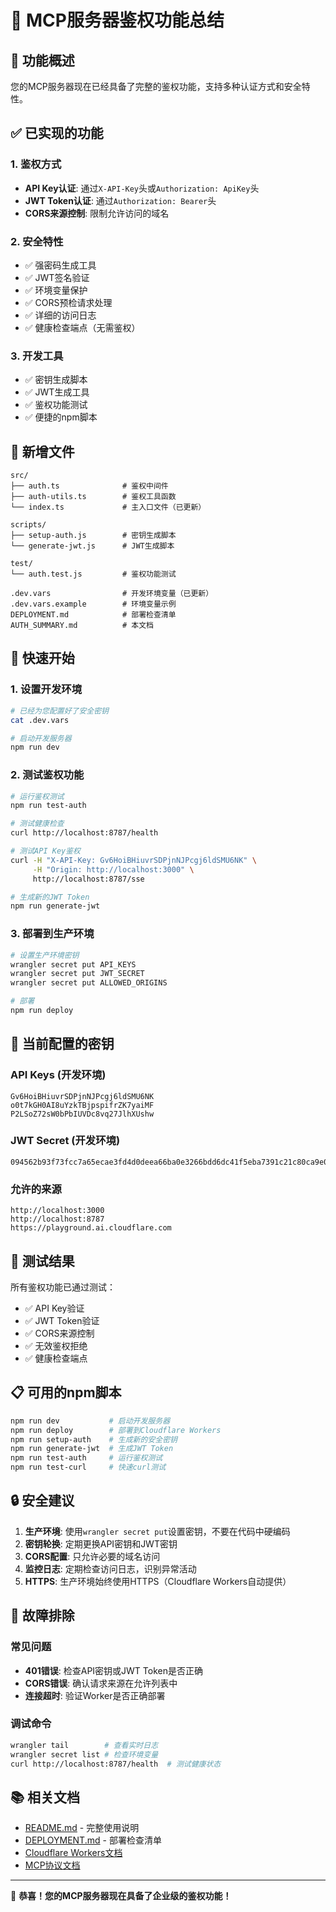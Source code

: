 # 🔐 MCP服务器鉴权功能总结

## 🎯 功能概述

您的MCP服务器现在已经具备了完整的鉴权功能，支持多种认证方式和安全特性。

## ✅ 已实现的功能

### 1. 鉴权方式
- **API Key认证**: 通过`X-API-Key`头或`Authorization: ApiKey`头
- **JWT Token认证**: 通过`Authorization: Bearer`头
- **CORS来源控制**: 限制允许访问的域名

### 2. 安全特性
- ✅ 强密码生成工具
- ✅ JWT签名验证
- ✅ 环境变量保护
- ✅ CORS预检请求处理
- ✅ 详细的访问日志
- ✅ 健康检查端点（无需鉴权）

### 3. 开发工具
- ✅ 密钥生成脚本
- ✅ JWT生成工具
- ✅ 鉴权功能测试
- ✅ 便捷的npm脚本

## 📁 新增文件

```
src/
├── auth.ts              # 鉴权中间件
├── auth-utils.ts        # 鉴权工具函数
└── index.ts             # 主入口文件（已更新）

scripts/
├── setup-auth.js        # 密钥生成脚本
└── generate-jwt.js      # JWT生成脚本

test/
└── auth.test.js         # 鉴权功能测试

.dev.vars                # 开发环境变量（已更新）
.dev.vars.example        # 环境变量示例
DEPLOYMENT.md            # 部署检查清单
AUTH_SUMMARY.md          # 本文档
```

## 🚀 快速开始

### 1. 设置开发环境
```bash
# 已经为您配置好了安全密钥
cat .dev.vars

# 启动开发服务器
npm run dev
```

### 2. 测试鉴权功能
```bash
# 运行鉴权测试
npm run test-auth

# 测试健康检查
curl http://localhost:8787/health

# 测试API Key鉴权
curl -H "X-API-Key: Gv6HoiBHiuvrSDPjnNJPcgj6ldSMU6NK" \
     -H "Origin: http://localhost:3000" \
     http://localhost:8787/sse

# 生成新的JWT Token
npm run generate-jwt
```

### 3. 部署到生产环境
```bash
# 设置生产环境密钥
wrangler secret put API_KEYS
wrangler secret put JWT_SECRET
wrangler secret put ALLOWED_ORIGINS

# 部署
npm run deploy
```

## 🔑 当前配置的密钥

### API Keys (开发环境)
```
Gv6HoiBHiuvrSDPjnNJPcgj6ldSMU6NK
o0t7kGH0AI8uYzkTBjpspifrZK7yaiMF
P2LSoZ72sW0bPbIUVDc8vq27JlhXUshw
```

### JWT Secret (开发环境)
```
094562b93f73fcc7a65ecae3fd4d0deea66ba0e3266bdd6dc41f5eba7391c21c80ca9e053c570b6a4b7c727f3f2a6d19996f37606f1b64689d44eeb1fc74fb61
```

### 允许的来源
```
http://localhost:3000
http://localhost:8787
https://playground.ai.cloudflare.com
```

## 🧪 测试结果

所有鉴权功能已通过测试：
- ✅ API Key验证
- ✅ JWT Token验证
- ✅ CORS来源控制
- ✅ 无效鉴权拒绝
- ✅ 健康检查端点

## 📋 可用的npm脚本

```bash
npm run dev           # 启动开发服务器
npm run deploy        # 部署到Cloudflare Workers
npm run setup-auth    # 生成新的安全密钥
npm run generate-jwt  # 生成JWT Token
npm run test-auth     # 运行鉴权测试
npm run test-curl     # 快速curl测试
```

## 🔒 安全建议

1. **生产环境**: 使用`wrangler secret put`设置密钥，不要在代码中硬编码
2. **密钥轮换**: 定期更换API密钥和JWT密钥
3. **CORS配置**: 只允许必要的域名访问
4. **监控日志**: 定期检查访问日志，识别异常活动
5. **HTTPS**: 生产环境始终使用HTTPS（Cloudflare Workers自动提供）

## 🔧 故障排除

### 常见问题
- **401错误**: 检查API密钥或JWT Token是否正确
- **CORS错误**: 确认请求来源在允许列表中
- **连接超时**: 验证Worker是否正确部署

### 调试命令
```bash
wrangler tail        # 查看实时日志
wrangler secret list # 检查环境变量
curl http://localhost:8787/health  # 测试健康状态
```

## 📚 相关文档

- [README.md](./README.md) - 完整使用说明
- [DEPLOYMENT.md](./DEPLOYMENT.md) - 部署检查清单
- [Cloudflare Workers文档](https://developers.cloudflare.com/workers/)
- [MCP协议文档](https://modelcontextprotocol.io/)

---

🎉 **恭喜！您的MCP服务器现在具备了企业级的鉴权功能！**
